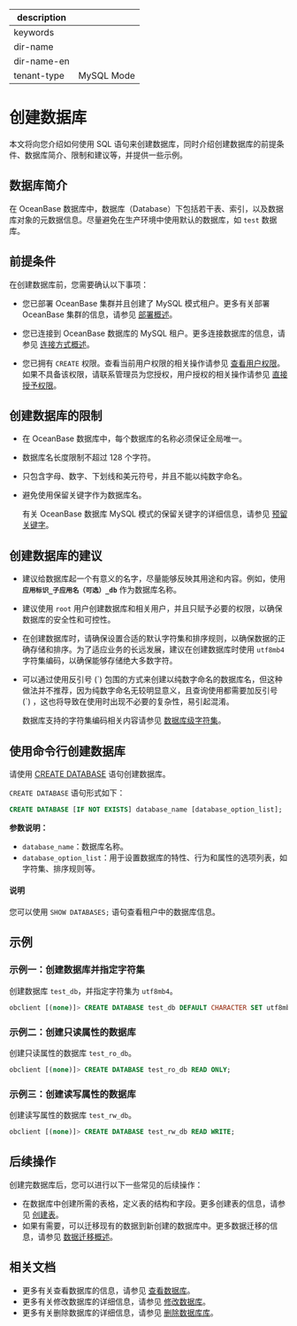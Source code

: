 |description||
|---|---|
|keywords||
|dir-name||
|dir-name-en||
|tenant-type|MySQL Mode|

# 创建数据库

本文将向您介绍如何使用 SQL 语句来创建数据库，同时介绍创建数据库的前提条件、数据库简介、限制和建议等，并提供一些示例。

## 数据库简介

在 OceanBase 数据库中，数据库（Database）下包括若干表、索引，以及数据库对象的元数据信息。尽量避免在生产环境中使用默认的数据库，如 `test` 数据库。

## 前提条件

在创建数据库前，您需要确认以下事项：

* 您已部署 OceanBase 集群并且创建了 MySQL 模式租户。更多有关部署 OceanBase 集群的信息，请参见 [部署概述](../../../400.deploy/100.deploy-overview.md)。

* 您已连接到 OceanBase 数据库的 MySQL 租户。更多连接数据库的信息，请参见 [连接方式概述](../100.connect-to-oceanbase-database-of-mysql-mode/100.connection-methods-overview-of-mysql-mode.md)。

* 您已拥有 `CREATE` 权限。查看当前用户权限的相关操作请参见 [查看用户权限](../../../600.manage/500.security-and-permissions/300.access-control/200.user-and-permission/200.permission-of-mysql-mode/400.view-user-permissions-of-mysql-mode.md)。如果不具备该权限，请联系管理员为您授权，用户授权的相关操作请参见 [直接授予权限](../../../600.manage/500.security-and-permissions/300.access-control/200.user-and-permission/200.permission-of-mysql-mode/200.authority-of-mysql-mode.md)。

## 创建数据库的限制

* 在 OceanBase 数据库中，每个数据库的名称必须保证全局唯一。
* 数据库名长度限制不超过 128 个字符。
* 只包含字母、数字、下划线和美元符号，并且不能以纯数字命名。
* 避免使用保留关键字作为数据库名。

    有关 OceanBase 数据库 MySQL 模式的保留关键字的详细信息，请参见 [预留关键字](../../../700.reference/500.sql-reference/800.reserved-keyword-of-mysql-mode.md)。

## 创建数据库的建议

* 建议给数据库起一个有意义的名字，尽量能够反映其用途和内容。例如，使用 **`应用标识_子应用名（可选）_db`** 作为数据库名称。
* 建议使用 `root` 用户创建数据库和相关用户，并且只赋予必要的权限，以确保数据库的安全性和可控性。
* 在创建数据库时，请确保设置合适的默认字符集和排序规则，以确保数据的正确存储和排序。为了适应业务的长远发展，建议在创建数据库时使用 `utf8mb4` 字符集编码，以确保能够存储绝大多数字符。
* 可以通过使用反引号 (\`) 包围的方式来创建以纯数字命名的数据库名，但这种做法并不推荐，因为纯数字命名无较明显意义，且查询使用都需要加反引号 (\`) ，这也将导致在使用时出现不必要的复杂性，易引起混淆。

  数据库支持的字符集编码相关内容请参见 [数据库级字符集](../../../700.reference/500.sql-reference/100.sql-syntax/200.common-tenant-of-mysql-mode/100.basic-elements-of-mysql-mode/300.character-set-and-collation-of-mysql-mode/400.specify-character-set-and-collation-of-mysql-mode.md)。

## 使用命令行创建数据库

请使用 [CREATE DATABASE](../../../700.reference/500.sql-reference/100.sql-syntax/200.common-tenant-of-mysql-mode/600.sql-statement-of-mysql-mode/2100.create-database-of-mysql-mode.md) 语句创建数据库。

`CREATE DATABASE` 语句形式如下：

```sql
CREATE DATABASE [IF NOT EXISTS] database_name [database_option_list];
```

**参数说明：**

* `database_name`：数据库名称。
* `database_option_list`：用于设置数据库的特性、行为和属性的选项列表，如字符集、排序规则等。

<main id="notice" type='explain'>
  <h4>说明</h4>
  <p>您可以使用 <code>SHOW DATABASES;</code> 语句查看租户中的数据库信息。</p>
</main>

## 示例

### 示例一：创建数据库并指定字符集

创建数据库 `test_db`，并指定字符集为 `utf8mb4`。

```sql
obclient [(none)]> CREATE DATABASE test_db DEFAULT CHARACTER SET utf8mb4;
```

### 示例二：创建只读属性的数据库

创建只读属性的数据库 `test_ro_db`。

```sql
obclient [(none)]> CREATE DATABASE test_ro_db READ ONLY;
```

### 示例三：创建读写属性的数据库

创建读写属性的数据库 `test_rw_db`。

```sql
obclient [(none)]> CREATE DATABASE test_rw_db READ WRITE;
```

## 后续操作

创建完数据库后，您可以进行以下一些常见的后续操作：

* 在数据库中创建所需的表格，定义表的结构和字段。更多创建表的信息，请参见 [创建表](300.create-table-of-mysql-mode-in-develop.md)。
* 如果有需要，可以迁移现有的数据到新创建的数据库中。更多数据迁移的信息，请参见 [数据迁移概述](../../../500.data-migration/100.data-migration-overview.md)。

## 相关文档

* 更多有关查看数据库的信息，请参见 [查看数据库](../../../700.reference/300.database-object-management/100.manage-object-of-mysql-mode/100.manage-databases-of-mysql-mode/200.view-a-database-of-mysql-mode.md)。
* 更多有关修改数据库的详细信息，请参见 [修改数据库](../../../700.reference/300.database-object-management/100.manage-object-of-mysql-mode/100.manage-databases-of-mysql-mode/300.modify-a-database-of-mysql-mode.md)。
* 更多有关删除数据库的详细信息，请参见 [删除数据库库](../../../700.reference/300.database-object-management/100.manage-object-of-mysql-mode/100.manage-databases-of-mysql-mode/400.delete-a-database-of-mysql-mode.md)。
